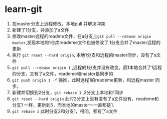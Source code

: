 # learn-git
1. 在master分支上远程修改，本地pull 并解决冲突
2. 新建了1分支，并添加了a文件
3. 修改master远程的readme文件，在a分支上```git pull --rebase origin master```,发现本地的1仓库reademe文件也被修改了,1分支合并了master远程的更新
4. 执行 ```git reset --hard origin```, 本地1分支和远程的master同步，没有了a文件
5. ```git pull --rebase origin 1``` ,远程的1分支并没有改变，而1本地合并了1远程的分支，又有了a文件，reademe和master是同步的
6. ```git push origin 1 -f``` 强推，此时远程1的reademe更新，和远程master 同步。
7. 新建并切换到2分支，```git rebase 1``` ,2分支上本地和1同步
8. ```git reset --hard origin``` 此时2分支上没有没有了a文件没有，reademe和分支1 一样，更新到5，而本地的master一一直都是1.
9. ```git rebase 1``` 此时分支2和分支1，相同，都有了a文件
